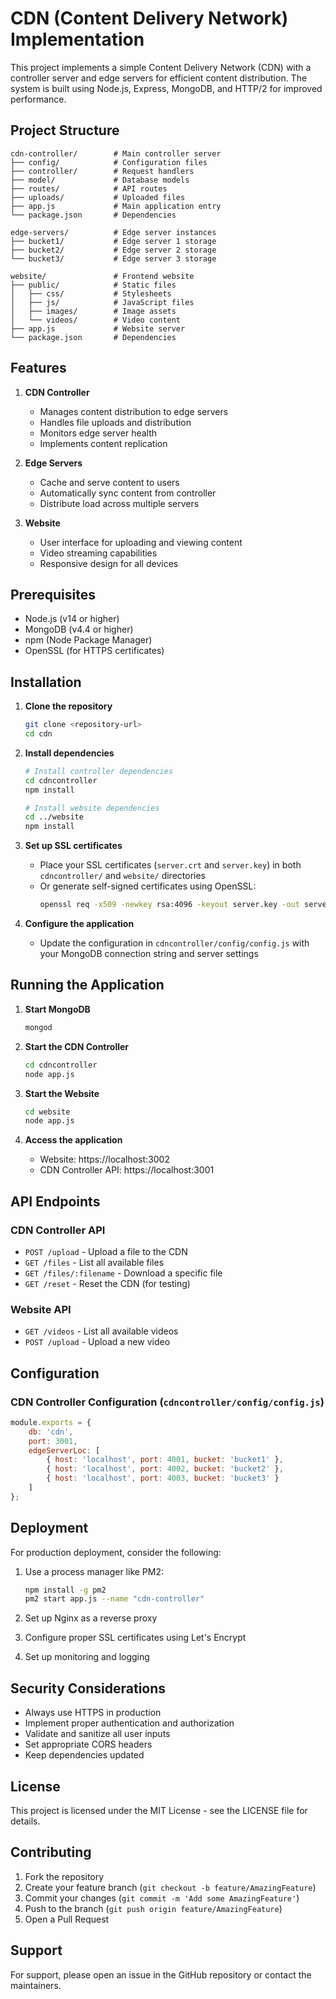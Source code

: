 # CDN (Content Delivery Network) Implementation

This project implements a simple Content Delivery Network (CDN) with a controller server and edge servers for efficient content distribution. The system is built using Node.js, Express, MongoDB, and HTTP/2 for improved performance.

## Project Structure

```
cdn-controller/        # Main controller server
├── config/            # Configuration files
├── controller/        # Request handlers
├── model/             # Database models
├── routes/            # API routes
├── uploads/           # Uploaded files
├── app.js             # Main application entry
└── package.json       # Dependencies

edge-servers/          # Edge server instances
├── bucket1/           # Edge server 1 storage
├── bucket2/           # Edge server 2 storage
└── bucket3/           # Edge server 3 storage

website/               # Frontend website
├── public/            # Static files
│   ├── css/           # Stylesheets
│   ├── js/            # JavaScript files
│   ├── images/        # Image assets
│   └── videos/        # Video content
├── app.js             # Website server
└── package.json       # Dependencies
```

## Features

1. **CDN Controller**
   - Manages content distribution to edge servers
   - Handles file uploads and distribution
   - Monitors edge server health
   - Implements content replication

2. **Edge Servers**
   - Cache and serve content to users
   - Automatically sync content from controller
   - Distribute load across multiple servers

3. **Website**
   - User interface for uploading and viewing content
   - Video streaming capabilities
   - Responsive design for all devices

## Prerequisites

- Node.js (v14 or higher)
- MongoDB (v4.4 or higher)
- npm (Node Package Manager)
- OpenSSL (for HTTPS certificates)

## Installation

1. **Clone the repository**
   ```bash
   git clone <repository-url>
   cd cdn
   ```

2. **Install dependencies**
   ```bash
   # Install controller dependencies
   cd cdncontroller
   npm install
   
   # Install website dependencies
   cd ../website
   npm install
   ```

3. **Set up SSL certificates**
   - Place your SSL certificates (`server.crt` and `server.key`) in both `cdncontroller/` and `website/` directories
   - Or generate self-signed certificates using OpenSSL:
     ```bash
     openssl req -x509 -newkey rsa:4096 -keyout server.key -out server.crt -days 365 -nodes
     ```

4. **Configure the application**
   - Update the configuration in `cdncontroller/config/config.js` with your MongoDB connection string and server settings

## Running the Application

1. **Start MongoDB**
   ```bash
   mongod
   ```

2. **Start the CDN Controller**
   ```bash
   cd cdncontroller
   node app.js
   ```

3. **Start the Website**
   ```bash
   cd website
   node app.js
   ```

4. **Access the application**
   - Website: https://localhost:3002
   - CDN Controller API: https://localhost:3001

## API Endpoints

### CDN Controller API
- `POST /upload` - Upload a file to the CDN
- `GET /files` - List all available files
- `GET /files/:filename` - Download a specific file
- `GET /reset` - Reset the CDN (for testing)

### Website API
- `GET /videos` - List all available videos
- `POST /upload` - Upload a new video

## Configuration

### CDN Controller Configuration (`cdncontroller/config/config.js`)

```javascript
module.exports = {
    db: 'cdn',
    port: 3001,
    edgeServerLoc: [
        { host: 'localhost', port: 4001, bucket: 'bucket1' },
        { host: 'localhost', port: 4002, bucket: 'bucket2' },
        { host: 'localhost', port: 4003, bucket: 'bucket3' }
    ]
};
```

## Deployment

For production deployment, consider the following:

1. Use a process manager like PM2:
   ```bash
   npm install -g pm2
   pm2 start app.js --name "cdn-controller"
   ```

2. Set up Nginx as a reverse proxy
3. Configure proper SSL certificates using Let's Encrypt
4. Set up monitoring and logging

## Security Considerations

- Always use HTTPS in production
- Implement proper authentication and authorization
- Validate and sanitize all user inputs
- Set appropriate CORS headers
- Keep dependencies updated

## License

This project is licensed under the MIT License - see the LICENSE file for details.

## Contributing

1. Fork the repository
2. Create your feature branch (`git checkout -b feature/AmazingFeature`)
3. Commit your changes (`git commit -m 'Add some AmazingFeature'`)
4. Push to the branch (`git push origin feature/AmazingFeature`)
5. Open a Pull Request

## Support

For support, please open an issue in the GitHub repository or contact the maintainers.
